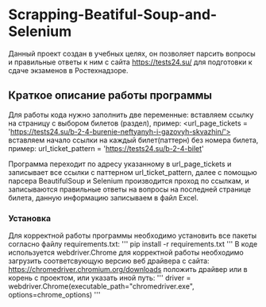 # Scrapping-Beatiful-Soup-and-Selenium
Данный проект создан в учебных целях, он позволяет парсить вопросы и правильные ответы к ним с сайта https://tests24.su/ для подготовки к сдаче экзаменов в Ростехнадзоре.

## Краткое описание работы программы
Для работы кода нужно заполнить две переменные:
вставляем ссылку на страницу с выбором билетов (раздел), пример:
<url_page_tickets = 'https://tests24.su/b-2-4-burenie-neftyanyh-i-gazovyh-skvazhin/'>
вставляем начало ссылки на каждый билет(паттерн) без номера билета, пример:
url_ticket_pattern = 'https://tests24.su/b-2-4-bilet'

Программа переходит по адресу указанному в url_page_tickets и записывает все ссылки с паттерном url_ticket_pattern, далее с помощью парсера BeautifulSoup и Selenium производится проход по ссылкам, и записываются правильные ответы на вопросы на последней странице билета, данную информацию записываем в файл Excel.

### Установка
Для корректной работы программы необходимо установить все пакеты согласно файлу requirements.txt:
'''
pip install -r requirements.txt
'''
В коде используется webdriver.Chrome для корректной работы необходимо загрузить соответсвующую версию веб драйвера с сайта:
https://chromedriver.chromium.org/downloads
положить драйвер или в корень с проектом, или указать иной путь:
'''
driver = webdriver.Chrome(executable_path="chromedriver.exe", options=chrome_options)
'''
